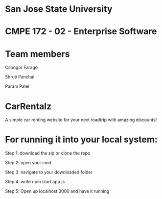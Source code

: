 # San Jose State University
# CMPE 172 - 02  - Enterprise Software
# Team members
   
   Csongor Farago
   
   Shruti Panchal
   
   Param Patel


# CarRentalz

A simple car renting website for your next roadtrip with amazing discounts!


# For running it into your local system:
   Step 1: download the zip or clone the repo
   
   Step 2: open your cmd
   
   Step 3: navigate to your downloaded folder
   
   Step 4: write npm start app.js
   
   Step 5: Open up localhost:3000 and have it running
  
